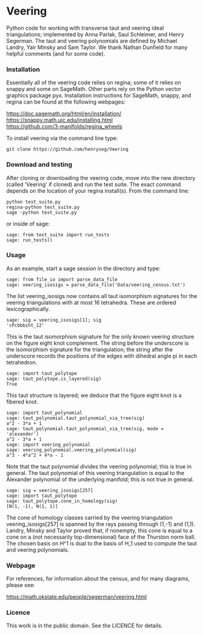 # Veering

Python code for working with transverse taut and veering ideal triangulations; 
implemented by Anna Parlak, Saul Schleimer, and Henry Segerman. The taut and 
veering polynomials are defined by Michael Landry, Yair Minsky and Sam Taylor. 
We thank Nathan Dunfield for many helpful comments (and for some code).

### Installation

Essentially all of the veering code relies on regina; some of it
relies on snappy and some on SageMath. Other parts rely on the 
Python vector graphics package pyx. Installation instructions for 
SageMath, snappy, and regina can be found at the following webpages:

https://doc.sagemath.org/html/en/installation/ \
https://snappy.math.uic.edu/installing.html \
https://github.com/3-manifolds/regina_wheels

To install veering via the command line type:

    git clone https://github.com/henryseg/Veering

### Download and testing

After cloning or downloading the veering code, move into the new
directory (called 'Veering' if cloned) and run the test suite.  The
exact command depends on the location of your regina install(s).  From
the command line:

    python test_suite.py
    regina-python test_suite.py
    sage -python test_suite.py

or inside of sage:

    sage: from test_suite import run_tests
    sage: run_tests()

### Usage

As an example, start a sage session in the directory and type:

    sage: from file_io import parse_data_file
    sage: veering_isosigs = parse_data_file('Data/veering_census.txt')

The list veering_isosigs now contains all taut isomorphism signatures
for the veering triangulations with at most 16 tetrahedra.  These are
ordered lexicographically.

    sage: sig = veering_isosigs[1]; sig
    'cPcbbbiht_12'

This is the taut isomorphism signature for the only known veering
structure on the figure eight knot complement.  The string before the
underscore is the isomorphism signature for the triangulation; the
string after the underscore records the positions of the edges with
dihedral angle pi in each tetrahedron.

    sage: import taut_polytope
    sage: taut_polytope.is_layered(sig)
    True

This taut structure is layered; we deduce that the figure eight knot
is a fibered knot.

    sage: import taut_polynomial
    sage: taut_polynomial.taut_polynomial_via_tree(sig)
    a^2 - 3*a + 1
    sage: taut_polynomial.taut_polynomial_via_tree(sig, mode = 'alexander')
    a^2 - 3*a + 1
    sage: import veering_polynomial
    sage: veering_polynomial.veering_polynomial(sig)
    a^3 - 4*a^2 + 4*a - 1
    
Note that the taut polynomial divides the veering
polynomial; this is true in general. The taut polynomial of this veering 
triangulation is equal to the Alexander polynomial of the underlying
manifold; this is not true in general.

    sage: sig = veering_isosigs[257]
    sage: import taut_polytope
    sage: taut_polytope.cone_in_homology(sig)
    [N(1, -1), N(1, 1)]
    
The cone of homology classes carried by the veering triangulation 
veering_isosigs[257] is spanned by the rays passing through (1,-1) and (1,1). 
Landry, Minsky and Taylor proved that, if nonempty, this cone is equal to a 
cone on a (not necessarily top-dimensional) face of the Thurston norm ball. 
The chosen basis on H^1 is dual to the basis of H_1 used to compute the taut 
and veering polynomials.

### Webpage

For references, for information about the census, and for many
diagrams, please see:

https://math.okstate.edu/people/segerman/veering.html

### Licence

This work is in the public domain.  See the LICENCE for details.

